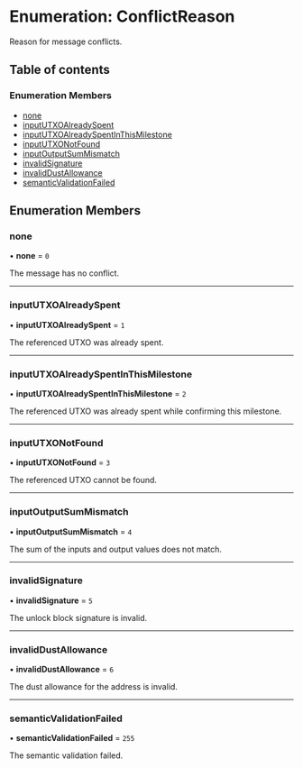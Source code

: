 # Enumeration: ConflictReason

Reason for message conflicts.

## Table of contents

### Enumeration Members

- [none](ConflictReason.md#none)
- [inputUTXOAlreadySpent](ConflictReason.md#inpututxoalreadyspent)
- [inputUTXOAlreadySpentInThisMilestone](ConflictReason.md#inpututxoalreadyspentinthismilestone)
- [inputUTXONotFound](ConflictReason.md#inpututxonotfound)
- [inputOutputSumMismatch](ConflictReason.md#inputoutputsummismatch)
- [invalidSignature](ConflictReason.md#invalidsignature)
- [invalidDustAllowance](ConflictReason.md#invaliddustallowance)
- [semanticValidationFailed](ConflictReason.md#semanticvalidationfailed)

## Enumeration Members

### none

• **none** = ``0``

The message has no conflict.

___

### inputUTXOAlreadySpent

• **inputUTXOAlreadySpent** = ``1``

The referenced UTXO was already spent.

___

### inputUTXOAlreadySpentInThisMilestone

• **inputUTXOAlreadySpentInThisMilestone** = ``2``

The referenced UTXO was already spent while confirming this milestone.

___

### inputUTXONotFound

• **inputUTXONotFound** = ``3``

The referenced UTXO cannot be found.

___

### inputOutputSumMismatch

• **inputOutputSumMismatch** = ``4``

The sum of the inputs and output values does not match.

___

### invalidSignature

• **invalidSignature** = ``5``

The unlock block signature is invalid.

___

### invalidDustAllowance

• **invalidDustAllowance** = ``6``

The dust allowance for the address is invalid.

___

### semanticValidationFailed

• **semanticValidationFailed** = ``255``

The semantic validation failed.
